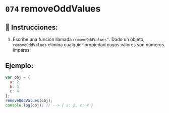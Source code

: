 # `074` removeOddValues

## 📝 Instrucciones:

1. Escribe una función llamada `removeOddValues"`. Dado un objeto, `removeOddValues` elimina cualquier propiedad cuyos valores son números impares.

## Ejemplo:

```Javascript
var obj = {
  a: 2,
  b: 3,
  c: 4
};
removeOddValues(obj);
console.log(obj); // --> { a: 2, c: 4 }
```